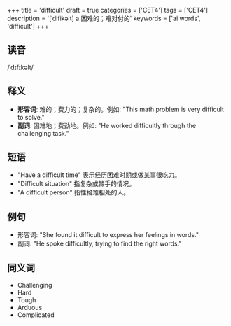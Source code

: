 +++
title = 'difficult'
draft = true
categories = ['CET4']
tags = ['CET4']
description = '[ˈdifikəlt] a.困难的；难对付的'
keywords = ['ai words', 'difficult']
+++

## 读音
/ˈdɪfɪkəlt/

## 释义
- **形容词**: 难的；费力的；复杂的。例如: "This math problem is very difficult to solve."
- **副词**: 困难地；费劲地。例如: "He worked difficultly through the challenging task."

## 短语
- "Have a difficult time" 表示经历困难时期或做某事很吃力。
- "Difficult situation" 指复杂或棘手的情况。
- "A difficult person" 指性格难相处的人。

## 例句
- 形容词: "She found it difficult to express her feelings in words."
- 副词: "He spoke difficultly, trying to find the right words."

## 同义词
- Challenging
- Hard
- Tough
- Arduous
- Complicated
